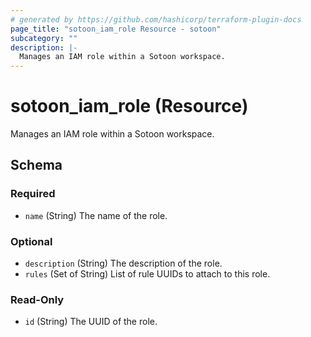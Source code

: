 ```yaml
---
# generated by https://github.com/hashicorp/terraform-plugin-docs
page_title: "sotoon_iam_role Resource - sotoon"
subcategory: ""
description: |-
  Manages an IAM role within a Sotoon workspace.
---
```


# sotoon_iam_role (Resource)

Manages an IAM role within a Sotoon workspace.



<!-- schema generated by tfplugindocs -->
## Schema

### Required

- `name` (String) The name of the role.

### Optional

- `description` (String) The description of the role.
- `rules` (Set of String) List of rule UUIDs to attach to this role.

### Read-Only

- `id` (String) The UUID of the role.
